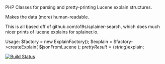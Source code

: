 PHP Classes for parsing and pretty-printing Lucene explain structures.

Makes the data (more) human-readable.

This is all based off of github.com/o19s/splainer-search, which does
much nicer prints of lucene explains for splainer.io.

Usage:
   $factory = new ExplainFactory();
   $explain = $factory->createExplain( $jsonFromLucene ); 
   $prettyResult = (string)$explain; 

[![Build Status](https://travis-ci.org/smalyshev/splainer.svg?branch=master)](https://travis-ci.org/smalyshev/splainer)

